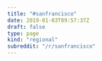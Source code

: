 ```yaml
---
title: "#sanfrancisco"
date: 2019-01-03T09:57:37Z
draft: false
type: page
kind: "regional"
subreddit: "/r/sanfrancisco"
---
```

